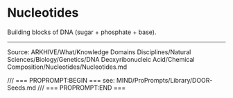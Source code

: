 # Nucleotides

Building blocks of DNA (sugar + phosphate + base).

---
Source: ARKHIVE/What/Knowledge Domains Disciplines/Natural Sciences/Biology/Genetics/DNA Deoxyribonucleic Acid/Chemical Composition/Nucleotides/Nucleotides.md

/// === PROPROMPT:BEGIN ===
see: MIND/ProPrompts/Library/DOOR-Seeds.md
/// === PROPROMPT:END ===
